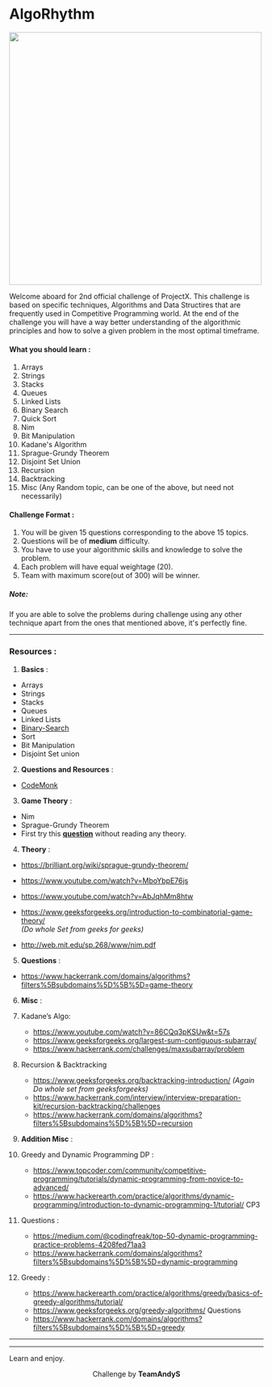 # AlgoRhythm
<img src = "https://cdn-images-1.medium.com/max/1600/1*gxqZjvLgyl_AQNSD17Eu2Q.jpeg" width= "500px" height="500px"/>

Welcome aboard for 2nd official challenge of ProjectX. This challenge is based on specific techniques, Algorithms and Data Structires 
that are frequently used in Competitive Programming world. At the end of the challenge you will have a way better understanding 
of the algorithmic principles and how to solve a given problem in the most optimal timeframe.

#### What you should learn :
1. Arrays
2. Strings
3. Stacks
4. Queues
5. Linked Lists
6. Binary Search
7. Quick Sort
8. Nim
9. Bit Manipulation
10. Kadane's Algorithm
11. Sprague-Grundy Theorem
12. Disjoint Set Union
13. Recursion
14. Backtracking
15. Misc (Any Random topic, can be one of the above, but need not necessarily) 

#### Challenge Format :
1. You will be given 15 questions corresponding to the above 15 topics.
2. Questions will be of **medium** difficulty.
3. You have to use your algorithmic skills and knowledge to solve the problem.
4. Each problem will have equal weightage (20).
5. Team with maximum score(out of 300) will be winner.

<h5>Note:</h5> If you are able to solve the problems during challenge using any other technique apart from the ones that mentioned above, it's 
perfectly fine.

---

### Resources :

1. **Basics** :
* Arrays
* Strings
* Stacks
* Queues
* Linked Lists
* [Binary-Search](https://www.topcoder.com/community/competitive-programming/tutorials/binary-search)
* Sort
* Bit Manipulation
* Disjoint Set union

2. **Questions and Resources** : 
* [CodeMonk](https://www.hackerearth.com/practice/codemonk/)

3. **Game Theory** :
* Nim
* Sprague-Grundy Theorem
* First try this [**question**](https://www.hackerrank.com/challenges/game-of-stones-1/problem) without reading any theory.

4. **Theory** :
* https://brilliant.org/wiki/sprague-grundy-theorem/
* https://www.youtube.com/watch?v=MboYbpE76js
* https://www.youtube.com/watch?v=AbJqhMm8htw
* https://www.geeksforgeeks.org/introduction-to-combinatorial-game-theory/          
_(Do whole Set from geeks for geeks)_

* http://web.mit.edu/sp.268/www/nim.pdf

5. **Questions** : 
* https://www.hackerrank.com/domains/algorithms?filters%5Bsubdomains%5D%5B%5D=game-theory

6. **Misc** :
1. Kadane’s Algo:
    * https://www.youtube.com/watch?v=86CQq3pKSUw&t=57s
    * https://www.geeksforgeeks.org/largest-sum-contiguous-subarray/
    * https://www.hackerrank.com/challenges/maxsubarray/problem

2. Recursion & Backtracking
    * https://www.geeksforgeeks.org/backtracking-introduction/
_(Again Do whole set from geeksforgeeks)_
    * https://www.hackerrank.com/interview/interview-preparation-kit/recursion-backtracking/challenges
    * https://www.hackerrank.com/domains/algorithms?filters%5Bsubdomains%5D%5B%5D=recursion

7. **Addition Misc** :
1. Greedy and Dynamic Programming DP :
    * https://www.topcoder.com/community/competitive-programming/tutorials/dynamic-programming-from-novice-to-advanced/
    * https://www.hackerearth.com/practice/algorithms/dynamic-programming/introduction-to-dynamic-programming-1/tutorial/
CP3

2. Questions :
    * https://medium.com/@codingfreak/top-50-dynamic-programming-practice-problems-4208fed71aa3
    * https://www.hackerrank.com/domains/algorithms?filters%5Bsubdomains%5D%5B%5D=dynamic-programming

3. Greedy :
    * https://www.hackerearth.com/practice/algorithms/greedy/basics-of-greedy-algorithms/tutorial/
    * https://www.geeksforgeeks.org/greedy-algorithms/
Questions
    * https://www.hackerrank.com/domains/algorithms?filters%5Bsubdomains%5D%5B%5D=greedy

---
---

Learn and enjoy.

<p align="center">
  Challenge by <strong>TeamAndyS</strong>
</p>
